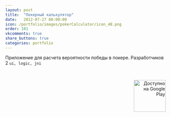 ```yaml
---
layout: post
title:  "Покерный калькулятор"
date:   2012-07-27 00:00:00
icon: /portfolio/images/pokerCalculator/icon_48.png
order: 101
vkcomments: true
share_buttons: true
categories: portfolio
---
```


Приложение для расчета вероятности победы в покере. Разработчиков 2 `ui, logic, jni`

<p>
<div>
<a class="example-image-link" href="{{ site.baseurl }}/portfolio/images/pokerCalculator/1.png" data-lightbox="example-set" data-title="Camly"><img class="example-image" src="{{ site.baseurl }}/portfolio/images/pokerCalculator/thumb_1.png" alt=""/></a>
<a class="example-image-link" href="{{ site.baseurl }}/portfolio/images/pokerCalculator/2.png" data-lightbox="example-set" data-title="Camly"><img class="example-image" src="{{ site.baseurl }}/portfolio/images/pokerCalculator/thumb_2.png" alt=""/></a>
<a class="example-image-link" href="{{ site.baseurl }}/portfolio/images/pokerCalculator/3.png" data-lightbox="example-set" data-title="Camly"><img class="example-image" src="{{ site.baseurl }}/portfolio/images/pokerCalculator/thumb_3.png" alt=""/></a>
<a class="example-image-link" href="{{ site.baseurl }}/portfolio/images/pokerCalculator/4.png" data-lightbox="example-set" data-title="Camly"><img class="example-image" src="{{ site.baseurl }}/portfolio/images/pokerCalculator/thumb_4.png" alt=""/></a>
</div>
</p>

<p align="right">
<a href='https://play.google.com/store/apps/details?id=com.enterra.android.apps.pokercalculator&utm_source=global_co&utm_medium=prtnr&utm_content=Mar2515&utm_campaign=PartBadge&pcampaignid=MKT-Other-global-all-co-prtnr-py-PartBadge-Mar2515-1'><img alt='Доступно на Google Play' src='https://play.google.com/intl/en_us/badges/images/generic/ru_badge_web_generic.png' width="100"/></a>
</p>

<!--more-->

